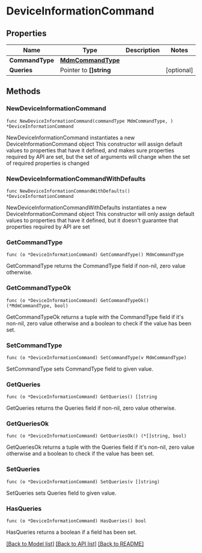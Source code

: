 # DeviceInformationCommand

## Properties

Name | Type | Description | Notes
------------ | ------------- | ------------- | -------------
**CommandType** | [**MdmCommandType**](MdmCommandType.md) |  | 
**Queries** | Pointer to **[]string** |  | [optional] 

## Methods

### NewDeviceInformationCommand

`func NewDeviceInformationCommand(commandType MdmCommandType, ) *DeviceInformationCommand`

NewDeviceInformationCommand instantiates a new DeviceInformationCommand object
This constructor will assign default values to properties that have it defined,
and makes sure properties required by API are set, but the set of arguments
will change when the set of required properties is changed

### NewDeviceInformationCommandWithDefaults

`func NewDeviceInformationCommandWithDefaults() *DeviceInformationCommand`

NewDeviceInformationCommandWithDefaults instantiates a new DeviceInformationCommand object
This constructor will only assign default values to properties that have it defined,
but it doesn't guarantee that properties required by API are set

### GetCommandType

`func (o *DeviceInformationCommand) GetCommandType() MdmCommandType`

GetCommandType returns the CommandType field if non-nil, zero value otherwise.

### GetCommandTypeOk

`func (o *DeviceInformationCommand) GetCommandTypeOk() (*MdmCommandType, bool)`

GetCommandTypeOk returns a tuple with the CommandType field if it's non-nil, zero value otherwise
and a boolean to check if the value has been set.

### SetCommandType

`func (o *DeviceInformationCommand) SetCommandType(v MdmCommandType)`

SetCommandType sets CommandType field to given value.


### GetQueries

`func (o *DeviceInformationCommand) GetQueries() []string`

GetQueries returns the Queries field if non-nil, zero value otherwise.

### GetQueriesOk

`func (o *DeviceInformationCommand) GetQueriesOk() (*[]string, bool)`

GetQueriesOk returns a tuple with the Queries field if it's non-nil, zero value otherwise
and a boolean to check if the value has been set.

### SetQueries

`func (o *DeviceInformationCommand) SetQueries(v []string)`

SetQueries sets Queries field to given value.

### HasQueries

`func (o *DeviceInformationCommand) HasQueries() bool`

HasQueries returns a boolean if a field has been set.


[[Back to Model list]](../README.md#documentation-for-models) [[Back to API list]](../README.md#documentation-for-api-endpoints) [[Back to README]](../README.md)


